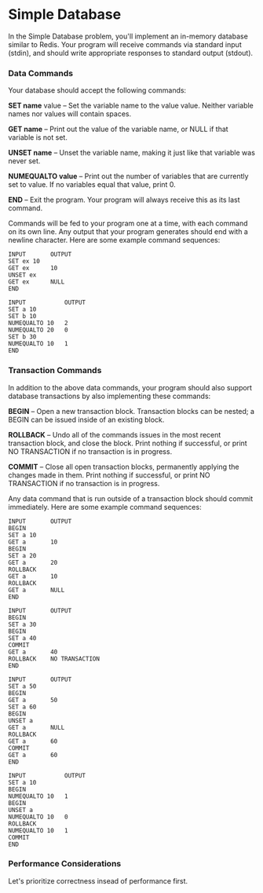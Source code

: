 Simple Database
===


In the Simple Database problem, you'll implement an in-memory database similar to Redis. 
Your program will receive commands via standard input (stdin), and should write appropriate responses to standard output (stdout).

### Data Commands
Your database should accept the following commands:

**SET name** value – Set the variable name to the value value. Neither variable names nor values will contain spaces.

**GET name** – Print out the value of the variable name, or NULL if that variable is not set.

**UNSET name** – Unset the variable name, making it just like that variable was never set.

**NUMEQUALTO value** – Print out the number of variables that are currently set to value. If no variables equal that value, print 0.

**END** – Exit the program. Your program will always receive this as its last command.

Commands will be fed to your program one at a time, with each command on its own line. Any output that your program generates should end with a newline character. Here are some example command sequences:

```
INPUT	    OUTPUT
SET ex 10   
GET ex      10
UNSET ex
GET ex      NULL
END
```

```
INPUT	        OUTPUT
SET a 10
SET b 10
NUMEQUALTO 10   2
NUMEQUALTO 20   0
SET b 30
NUMEQUALTO 10   1
END
```

### Transaction Commands
In addition to the above data commands, your program should also support database transactions by also implementing these commands:

**BEGIN** – Open a new transaction block. Transaction blocks can be nested; a BEGIN can be issued inside of an existing block.

**ROLLBACK** – Undo all of the commands issues in the most recent transaction block, and close the block. Print nothing if successful, or print NO TRANSACTION if no transaction is in progress.

**COMMIT** – Close all open transaction blocks, permanently applying the changes made in them. Print nothing if successful, or print NO TRANSACTION if no transaction is in progress.

Any data command that is run outside of a transaction block should commit immediately. Here are some example command sequences:

```
INPUT	    OUTPUT
BEGIN
SET a 10
GET a       10
BEGIN
SET a 20
GET a       20
ROLLBACK
GET a       10
ROLLBACK
GET a       NULL
END
```

```
INPUT	    OUTPUT
BEGIN
SET a 30
BEGIN
SET a 40
COMMIT
GET a       40
ROLLBACK    NO TRANSACTION
END
```

```
INPUT       OUTPUT
SET a 50
BEGIN
GET a       50
SET a 60
BEGIN
UNSET a
GET a       NULL
ROLLBACK
GET a       60
COMMIT
GET a       60
END
```

```
INPUT	        OUTPUT
SET a 10
BEGIN
NUMEQUALTO 10   1
BEGIN
UNSET a
NUMEQUALTO 10   0
ROLLBACK
NUMEQUALTO 10   1
COMMIT
END
```

### Performance Considerations

Let's prioritize correctness insead of performance first.
